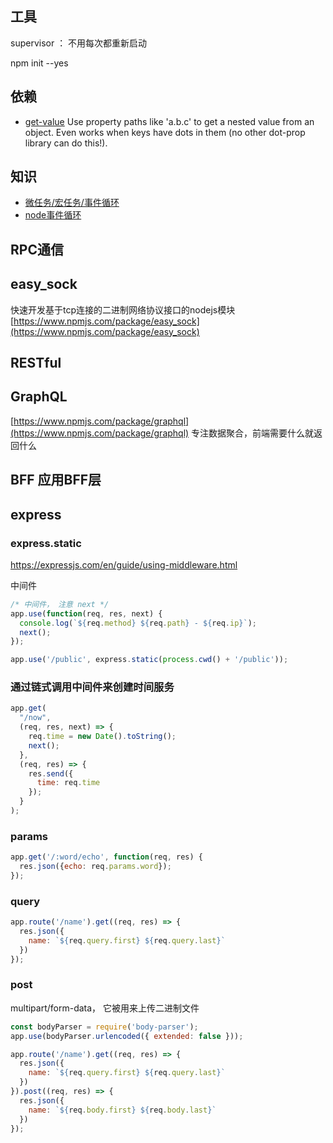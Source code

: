 ## 工具

supervisor ： 不用每次都重新启动


npm init --yes


## 依赖

* [get-value](https://www.npmjs.com/package/get-value)  Use property paths like 'a.b.c' to get a nested value from an object. Even works when keys have dots in them (no other dot-prop library can do this!).




## 知识

* [微任务/宏任务/事件循环](https://jakearchibald.com/2015/tasks-microtasks-queues-and-schedules/?utm_source=html5weekly)
* [node事件循环](https://www.taopoppy.cn/node/one_eventLoop.html)

## RPC通信


## easy_sock

快速开发基于tcp连接的二进制网络协议接口的nodejs模块 
[https://www.npmjs.com/package/easy_sock](https://www.npmjs.com/package/easy_sock)


## RESTful

## GraphQL

[https://www.npmjs.com/package/graphql](https://www.npmjs.com/package/graphql)
专注数据聚合，前端需要什么就返回什么

## BFF 应用BFF层


## express

### express.static

https://expressjs.com/en/guide/using-middleware.html

中间件

```js
/* 中间件， 注意 next */
app.use(function(req, res, next) {
  console.log(`${req.method} ${req.path} - ${req.ip}`);
  next();
});

app.use('/public', express.static(process.cwd() + '/public'));


```

### 通过链式调用中间件来创建时间服务

```js
app.get(
  "/now",
  (req, res, next) => {
    req.time = new Date().toString();
    next();
  },
  (req, res) => {
    res.send({
      time: req.time
    });
  }
);
```

### params

```js
app.get('/:word/echo', function(req, res) {
  res.json({echo: req.params.word});
});
```

### query 

```js
app.route('/name').get((req, res) => {
  res.json({
    name: `${req.query.first} ${req.query.last}`
  })
});
```

### post

multipart/form-data， 它被用来上传二进制文件

```js
const bodyParser = require('body-parser');
app.use(bodyParser.urlencoded({ extended: false }));

app.route('/name').get((req, res) => {
  res.json({
    name: `${req.query.first} ${req.query.last}`
  })
}).post((req, res) => {
  res.json({
    name: `${req.body.first} ${req.body.last}`
  })
});
```